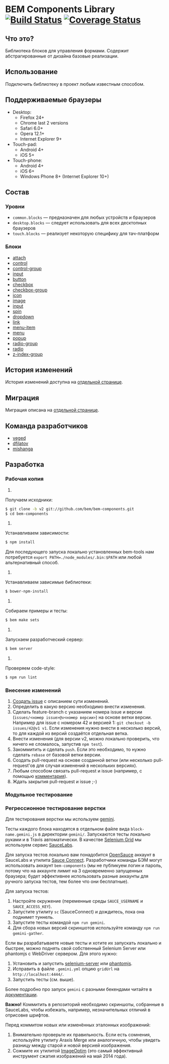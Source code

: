 # BEM Components Library [![Build Status](https://travis-ci.org/bem/bem-components.svg?branch=v2)](https://travis-ci.org/bem/bem-components) [![Coverage Status](https://coveralls.io/repos/bem/bem-components/badge.png?branch=v2)](https://coveralls.io/r/bem/bem-components?branch=v2)

## Что это?

Библиотека блоков для управления формами.
Содержит абстрагированные от дизайна базовые реализации.

## Использование

Подключить библиотеку в проект любым известным способом.

## Поддерживаемые браузеры
* Desktop:
  * Firefox 24+
  * Chrome last 2 versions
  * Safari 6.0+
  * Opera 12.1+
  * Internet Explorer 9+
* Touch-pad:
  * Android 4+
  * iOS 5+
* Touch-phone:
  * Android 4+
  * iOS 6+
  * Windows Phone 8+ (Internet Explorer 10+)

## Состав

### Уровни

* `common.blocks` — предназначен для любых устройств и браузеров
* `desktop.blocks` — следует использовать для всех десктопных браузеров
* `touch.blocks` — реализует некоторую специфику для тач-платформ

### Блоки

* [attach](https://github.com/bem/bem-components/blob/v2/common.blocks/attach/attach.ru.md)
* [control](https://github.com/bem/bem-components/blob/v2/common.blocks/control/control.ru.md)
* [control-group](https://github.com/bem/bem-components/blob/v2/common.blocks/control-group/control-group.ru.md)
* [input](https://github.com/bem/bem-components/blob/v2/common.blocks/input/input.ru.md)
* [button](https://github.com/bem/bem-components/blob/v2/common.blocks/button/button.ru.md)
* [checkbox](https://github.com/bem/bem-components/blob/v2/common.blocks/checkbox/checkbox.ru.md)
* [checkbox-group](https://github.com/bem/bem-components/blob/v2/common.blocks/checkbox-group/checkbox-group.ru.md)
* [icon](https://github.com/bem/bem-components/blob/v2/common.blocks/icon/icon.ru.md)
* [image](https://github.com/bem/bem-components/blob/v2/common.blocks/image/image.ru.md)
* [input](https://github.com/bem/bem-components/blob/v2/common.blocks/input/input.ru.md)
* [spin](https://github.com/bem/bem-components/blob/v2/common.blocks/spin/spin.ru.md)
* [dropdown](https://github.com/bem/bem-components/blob/v2/common.blocks/dropdown/dropdown.ru.md)
* [link](https://github.com/bem/bem-components/blob/v2/common.blocks/link/link.ru.md)
* [menu-item](https://github.com/bem/bem-components/blob/v2/common.blocks/menu-item/menu-item.ru.md)
* [menu](https://github.com/bem/bem-components/blob/v2/common.blocks/menu/menu.ru.md)
* [popup](https://github.com/bem/bem-components/blob/v2/common.blocks/popup/popup.ru.md)
* [radio-group](https://github.com/bem/bem-components/blob/v2/common.blocks/radio-group/radio-group.ru.md)
* [radio](https://github.com/bem/bem-components/blob/v2/common.blocks/radio/radio.ru.md)
* [z-index-group](https://github.com/bem/bem-components/blob/v2/common.blocks/z-index-group/z-index-group.ru.md)

## История изменений

История изменений доступна на [отдельной странице](CHANGELOG.md).

## Миграция

Миграция описана на [отдельной странице](MIGRATION.md).

## Команда разработчиков

* [veged](https://github.com/veged)
* [dfilatov](https://github.com/dfilatov)
* [mishanga](https://github.com/mishanga)

## Разработка

### Рабочая копия

1.
  Получаем исходники:
  ```bash
  $ git clone -b v2 git://github.com/bem/bem-components.git
  $ cd bem-components
  ```

1.
  Устанавливаем зависимости:
  ```bash
  $ npm install
  ```
  Для последующего запуска локально установленных bem-tools нам потребуется `export PATH=./node_modules/.bin:$PATH` или любой альтернативный способ.

1.
  Устанавливаем зависимые библиотеки:
  ```bash
  $ bower-npm-install
  ```

1.
  Собираем примеры и тесты:
  ```bash
  $ bem make sets
  ```

1.
  Запускаем разработческий сервер:
  ```bash
  $ bem server
  ```

1.
  Проверяем code-style:
  ```bash
  $ npm run lint
  ```

### Внесение изменений

1. [Создать issue](https://github.com/bem/bem-components/issues/new) с описанием сути изменений.
1. Определить в какую версию необходимо внести изменения.
1. Сделать feature-branch с указанием номера issue и версии (`issues/<номер issue>@v<номер версии>`) на основе ветки версии.
Например для issue с номером 42 и версией 1: `git checkout -b issues/42@v1 v1`. Если изменения нужно внести в несколько версий, то для каждой из версий создаётся отдельная ветка.
1. Внести изменения (для версии v2, можно локально проверить, что ничего не сломалось, запустив `npm test`).
1. Закоммитить и сделать `push`. Если это необходимо, то нужно сделать `rebase` от базовой ветки версии.
1. Создать pull-request на основе созданной ветки (или несколько pull-request'ов для случая изменений в нескольких версиях).
1. Любым способом связать pull-request и issue (например, c помощью [комментария](https://github.com/blog/1506-closing-issues-via-pull-requests)).
1. Ждать закрытия pull-request и issue ;-)

### Модульное тестирование

### Регрессионное тестирование верстки

Для тестирования верстки мы используем [gemini](https://github.com/bem/gemini).

Тесты каждого блока находятся в отдельном файле вида `block-name.gemini.js` в директории `gemini/`. Запускаются тесты локально руками и в Travis автоматически. В качестве [Selenium Grid](https://code.google.com/p/selenium/wiki/Grid2) мы используем сервис [SauceLabs](https://saucelabs.com).

Для запуска тестов локально вам понадобится [OpenSauce](https://saucelabs.com/opensauce) аккаунт в SauceLabs и утилита [Sauce Connect](https://saucelabs.com/connect). Разработчики команды БЭМ могут использовать аккаунт `bem-components` (мы не публикуем логин и пароль, потому что на аккаунте лимит на 3 одновременно запущенных браузера; будет эффективнее использовать разные аккаунты для ручного запуска тестов, тем более что они бесплатные).

Для запуска тестов:

1. Настройте окружение (переменные среды `SAUCE_USERNAME` и `SAUCE_ACCESS_KEY`).
2. Запустите утилиту `sc` (SauceConnect) и дождитесь, пока она поднимет туннель.
3. Запустите тесты командой `npm run gemini`.
4. Для сбора новых версий скриншотов используйте команду `npm run gemini-gather`.

Если вы разрабатываете новые тесты и хотите их запускать локально и быстрее, можно поднять свой собственный Selenium Server или phantomjs с WebDriver сервером. Для этого нужно:

1. Установить и запустить [selenium-server](http://docs.seleniumhq.org/download/) или [phantomjs](http://phantomjs.org/).
2. Исправить в файле `.gemini.yml` опцию `gridUrl` на `http://localhost:4444/`.
3. Запустить тесты (см. выше).

Более подробно про запуск `gemini` с разными бекендами читайте в [документации](https://github.com/bem/gemini/blob/master/README.md).

**Важно!** Коммитить в репозиторий необходимо скриншоты, собранные в SauceLabs, чтобы избежать, например, незначительных отличий в отрисовке шрифтов.

Перед коммитом новых или изменённых эталонных изображений:

1. Внимательно проверьте их правильность. Если есть сомнения, используйте утилиту Araxis Merge или аналогичную, чтобы увидеть разницу между старой и новой версией изображения.
2. Сожмите их утилитой [ImageOptim](http://imageoptim.com/) (это самый эффективный инструмент сжатия изображений на май 2014 года).
